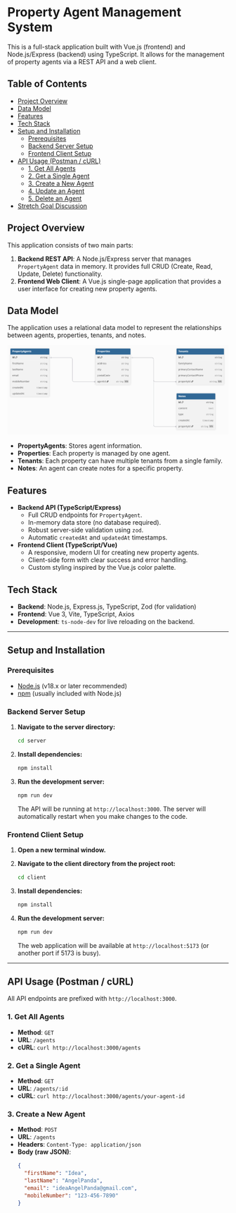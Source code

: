 # Property Agent Management System

This is a full-stack application built with Vue.js (frontend) and Node.js/Express (backend) using TypeScript. It allows for the management of property agents via a REST API and a web client.

## Table of Contents
- [Project Overview](#project-overview)
- [Data Model](#data-model)
- [Features](#features)
- [Tech Stack](#tech-stack)
- [Setup and Installation](#setup-and-installation)
  - [Prerequisites](#prerequisites)
  - [Backend Server Setup](#backend-server-setup)
  - [Frontend Client Setup](#frontend-client-setup)
- [API Usage (Postman / cURL)](#api-usage-postman--curl)
  - [1. Get All Agents](#1-get-all-agents)
  - [2. Get a Single Agent](#2-get-a-single-agent)
  - [3. Create a New Agent](#3-create-a-new-agent)
  - [4. Update an Agent](#4-update-an-agent)
  - [5. Delete an Agent](#5-delete-an-agent)
- [Stretch Goal Discussion](#stretch-goal-discussion)

## Project Overview

This application consists of two main parts:
1.  **Backend REST API**: A Node.js/Express server that manages `PropertyAgent` data in memory. It provides full CRUD (Create, Read, Update, Delete) functionality.
2.  **Frontend Web Client**: A Vue.js single-page application that provides a user interface for creating new property agents.

## Data Model

The application uses a relational data model to represent the relationships between agents, properties, tenants, and notes.

![ER Diagram](property_management_system.png)
- **PropertyAgents**: Stores agent information.
- **Properties**: Each property is managed by one agent.
- **Tenants**: Each property can have multiple tenants from a single family.
- **Notes**: An agent can create notes for a specific property.

## Features

- **Backend API (TypeScript/Express)**
  - Full CRUD endpoints for `PropertyAgent`.
  - In-memory data store (no database required).
  - Robust server-side validation using `zod`.
  - Automatic `createdAt` and `updatedAt` timestamps.
- **Frontend Client (TypeScript/Vue)**
  - A responsive, modern UI for creating new property agents.
  - Client-side form with clear success and error handling.
  - Custom styling inspired by the Vue.js color palette.

## Tech Stack

- **Backend**: Node.js, Express.js, TypeScript, Zod (for validation)
- **Frontend**: Vue 3, Vite, TypeScript, Axios
- **Development**: `ts-node-dev` for live reloading on the backend.

---

## Setup and Installation

### Prerequisites
- [Node.js](https://nodejs.org/) (v18.x or later recommended)
- [npm](https://www.npmjs.com/) (usually included with Node.js)

### Backend Server Setup

1.  **Navigate to the server directory:**
    ```bash
    cd server
    ```

2.  **Install dependencies:**
    ```bash
    npm install
    ```

3.  **Run the development server:**
    ```bash
    npm run dev
    ```
    The API will be running at `http://localhost:3000`. The server will automatically restart when you make changes to the code.

### Frontend Client Setup

1.  **Open a new terminal window.**

2.  **Navigate to the client directory from the project root:**
    ```bash
    cd client
    ```

3.  **Install dependencies:**
    ```bash
    npm install
    ```

4.  **Run the development server:**
    ```bash
    npm run dev
    ```
    The web application will be available at `http://localhost:5173` (or another port if 5173 is busy).

---

## API Usage (Postman / cURL)

All API endpoints are prefixed with `http://localhost:3000`.

### 1. Get All Agents
- **Method**: `GET`
- **URL**: `/agents`
- **cURL**: `curl http://localhost:3000/agents`

### 2. Get a Single Agent
- **Method**: `GET`
- **URL**: `/agents/:id`
- **cURL**: `curl http://localhost:3000/agents/your-agent-id`

### 3. Create a New Agent
- **Method**: `POST`
- **URL**: `/agents`
- **Headers**: `Content-Type: application/json`
- **Body (raw JSON)**:
  ```json
  {
    "firstName": "Idea",
    "lastName": "AngelPanda",
    "email": "ideaAngelPanda@gmail.com",
    "mobileNumber": "123-456-7890"
  }